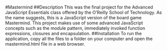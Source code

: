#Mastermind
##Description
This was the final project for the Advanced JavaScript Essentials class offered by the
O’Reilly School of Technology. As the name suggests, this is a JavaScript version of the
board game Mastermind. This project makes use of some advanced JavaScript concepts such as
the module pattern, immediately invoked function expressions, closures and encapsulation.
##Installation
To run the application, copy all the files to a folder on your computer and open the
mastermind.html file in a web browser.

